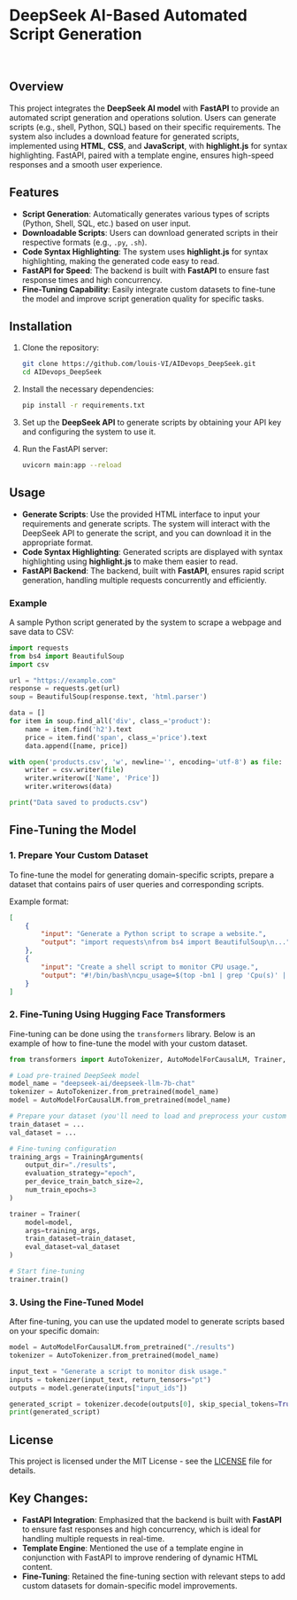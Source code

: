 # DeepSeek AI-Based Automated Script Generation
​​​​
## Overview

This project integrates the **DeepSeek AI model** with **FastAPI** to provide an automated script generation and operations solution. Users can generate scripts (e.g., shell, Python, SQL) based on their specific requirements. The system also includes a download feature for generated scripts, implemented using **HTML**, **CSS**, and **JavaScript**, with **highlight.js** for syntax highlighting. FastAPI, paired with a template engine, ensures high-speed responses and a smooth user experience.

## Features

- **Script Generation**: Automatically generates various types of scripts (Python, Shell, SQL, etc.) based on user input.
- **Downloadable Scripts**: Users can download generated scripts in their respective formats (e.g., `.py`, `.sh`).
- **Code Syntax Highlighting**: The system uses **highlight.js** for syntax highlighting, making the generated code easy to read.
- **FastAPI for Speed**: The backend is built with **FastAPI** to ensure fast response times and high concurrency.
- **Fine-Tuning Capability**: Easily integrate custom datasets to fine-tune the model and improve script generation quality for specific tasks.

## Installation

1. Clone the repository:
   ```bash
   git clone https://github.com/louis-VI/AIDevops_DeepSeek.git
   cd AIDevops_DeepSeek
   ```

2. Install the necessary dependencies:
   ```bash
   pip install -r requirements.txt
   ```

3. Set up the **DeepSeek API** to generate scripts by obtaining your API key and configuring the system to use it.

4. Run the FastAPI server:
   ```bash
   uvicorn main:app --reload
   ```

## Usage

- **Generate Scripts**: Use the provided HTML interface to input your requirements and generate scripts. The system will interact with the DeepSeek API to generate the script, and you can download it in the appropriate format.
- **Code Syntax Highlighting**: Generated scripts are displayed with syntax highlighting using **highlight.js** to make them easier to read.
- **FastAPI Backend**: The backend, built with **FastAPI**, ensures rapid script generation, handling multiple requests concurrently and efficiently.

### Example

A sample Python script generated by the system to scrape a webpage and save data to CSV:

```python
import requests
from bs4 import BeautifulSoup
import csv

url = "https://example.com"
response = requests.get(url)
soup = BeautifulSoup(response.text, 'html.parser')

data = []
for item in soup.find_all('div', class_='product'):
    name = item.find('h2').text
    price = item.find('span', class_='price').text
    data.append([name, price])

with open('products.csv', 'w', newline='', encoding='utf-8') as file:
    writer = csv.writer(file)
    writer.writerow(['Name', 'Price'])
    writer.writerows(data)

print("Data saved to products.csv")
```

## Fine-Tuning the Model

### 1. Prepare Your Custom Dataset

To fine-tune the model for generating domain-specific scripts, prepare a dataset that contains pairs of user queries and corresponding scripts.

Example format:

```json
[
    {
        "input": "Generate a Python script to scrape a website.",
        "output": "import requests\nfrom bs4 import BeautifulSoup\n..."
    },
    {
        "input": "Create a shell script to monitor CPU usage.",
        "output": "#!/bin/bash\ncpu_usage=$(top -bn1 | grep 'Cpu(s)' | awk '{print $2 + $4}')"
    }
]
```

### 2. Fine-Tuning Using Hugging Face Transformers

Fine-tuning can be done using the `transformers` library. Below is an example of how to fine-tune the model with your custom dataset.

```python
from transformers import AutoTokenizer, AutoModelForCausalLM, Trainer, TrainingArguments

# Load pre-trained DeepSeek model
model_name = "deepseek-ai/deepseek-llm-7b-chat"
tokenizer = AutoTokenizer.from_pretrained(model_name)
model = AutoModelForCausalLM.from_pretrained(model_name)

# Prepare your dataset (you'll need to load and preprocess your custom dataset)
train_dataset = ...
val_dataset = ...

# Fine-tuning configuration
training_args = TrainingArguments(
    output_dir="./results",
    evaluation_strategy="epoch",
    per_device_train_batch_size=2,
    num_train_epochs=3
)

trainer = Trainer(
    model=model,
    args=training_args,
    train_dataset=train_dataset,
    eval_dataset=val_dataset
)

# Start fine-tuning
trainer.train()
```

### 3. Using the Fine-Tuned Model

After fine-tuning, you can use the updated model to generate scripts based on your specific domain:

```python
model = AutoModelForCausalLM.from_pretrained("./results")
tokenizer = AutoTokenizer.from_pretrained(model_name)

input_text = "Generate a script to monitor disk usage."
inputs = tokenizer(input_text, return_tensors="pt")
outputs = model.generate(inputs["input_ids"])

generated_script = tokenizer.decode(outputs[0], skip_special_tokens=True)
print(generated_script)
```

## License

This project is licensed under the MIT License - see the [LICENSE](LICENSE) file for details.

## Key Changes:
- **FastAPI Integration**: Emphasized that the backend is built with **FastAPI** to ensure fast responses and high concurrency, which is ideal for handling multiple requests in real-time.
- **Template Engine**: Mentioned the use of a template engine in conjunction with FastAPI to improve rendering of dynamic HTML content.
- **Fine-Tuning**: Retained the fine-tuning section with relevant steps to add custom datasets for domain-specific model improvements.
